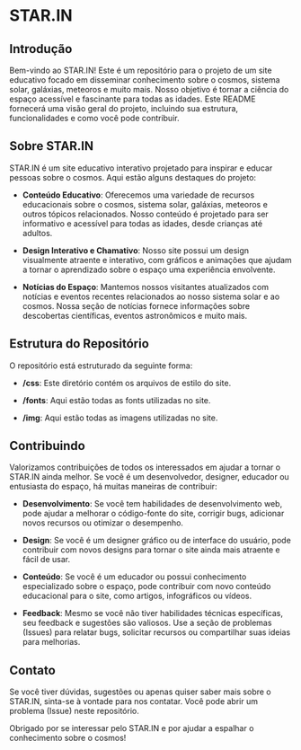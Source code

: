 # STAR.IN

## Introdução
Bem-vindo ao STAR.IN! Este é um repositório para o projeto de um site educativo focado em disseminar conhecimento sobre o cosmos, sistema solar, galáxias, meteoros e muito mais. Nosso objetivo é tornar a ciência do espaço acessível e fascinante para todas as idades. Este README fornecerá uma visão geral do projeto, incluindo sua estrutura, funcionalidades e como você pode contribuir.

## Sobre STAR.IN
STAR.IN é um site educativo interativo projetado para inspirar e educar pessoas sobre o cosmos. Aqui estão alguns destaques do projeto:

- **Conteúdo Educativo**: Oferecemos uma variedade de recursos educacionais sobre o cosmos, sistema solar, galáxias, meteoros e outros tópicos relacionados. Nosso conteúdo é projetado para ser informativo e acessível para todas as idades, desde crianças até adultos.

- **Design Interativo e Chamativo**: Nosso site possui um design visualmente atraente e interativo, com gráficos e animações que ajudam a tornar o aprendizado sobre o espaço uma experiência envolvente.

- **Notícias do Espaço**: Mantemos nossos visitantes atualizados com notícias e eventos recentes relacionados ao nosso sistema solar e ao cosmos. Nossa seção de notícias fornece informações sobre descobertas científicas, eventos astronômicos e muito mais.

## Estrutura do Repositório
O repositório está estruturado da seguinte forma:

- **/css**: Este diretório contém os arquivos de estilo do site.

- **/fonts**: Aqui estão todas as fonts utilizadas no site.

- **/img**: Aqui estão todas as imagens utilizadas no site.

## Contribuindo
Valorizamos contribuições de todos os interessados em ajudar a tornar o STAR.IN ainda melhor. Se você é um desenvolvedor, designer, educador ou entusiasta do espaço, há muitas maneiras de contribuir:

- **Desenvolvimento**: Se você tem habilidades de desenvolvimento web, pode ajudar a melhorar o código-fonte do site, corrigir bugs, adicionar novos recursos ou otimizar o desempenho.

- **Design**: Se você é um designer gráfico ou de interface do usuário, pode contribuir com novos designs para tornar o site ainda mais atraente e fácil de usar.

- **Conteúdo**: Se você é um educador ou possui conhecimento especializado sobre o espaço, pode contribuir com novo conteúdo educacional para o site, como artigos, infográficos ou vídeos.

- **Feedback**: Mesmo se você não tiver habilidades técnicas específicas, seu feedback e sugestões são valiosos. Use a seção de problemas (Issues) para relatar bugs, solicitar recursos ou compartilhar suas ideias para melhorias.

## Contato
Se você tiver dúvidas, sugestões ou apenas quiser saber mais sobre o STAR.IN, sinta-se à vontade para nos contatar. Você pode abrir um problema (Issue) neste repositório.

Obrigado por se interessar pelo STAR.IN e por ajudar a espalhar o conhecimento sobre o cosmos!
